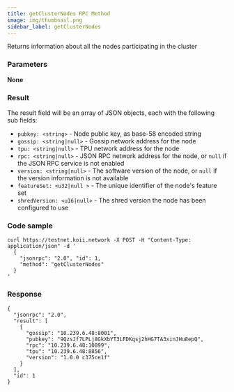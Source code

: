 ```yaml
---
title: getClusterNodes RPC Method
image: img/thumbnail.png
sidebar_label: getClusterNodes
---
```


Returns information about all the nodes participating in the cluster

### Parameters

**None**

### Result

The result field will be an array of JSON objects, each with the following sub fields:

*   `pubkey: <string>` - Node public key, as base-58 encoded string
*   `gossip: <string|null>` - Gossip network address for the node
*   `tpu: <string|null>` - TPU network address for the node
*   `rpc: <string|null>` - JSON RPC network address for the node, or `null` if the JSON RPC service is not enabled
*   `version: <string|null>` - The software version of the node, or `null` if the version information is not available
*   `featureSet: <u32|null >` - The unique identifier of the node's feature set
*   `shredVersion: <u16|null>` - The shred version the node has been configured to use

### Code sample

```
curl https://testnet.koii.network -X POST -H "Content-Type: application/json" -d '
  {
    "jsonrpc": "2.0", "id": 1,
    "method": "getClusterNodes"
  }
'
```


### Response

```
{
  "jsonrpc": "2.0",
  "result": [
    {
      "gossip": "10.239.6.48:8001",
      "pubkey": "9QzsJf7LPLj8GkXbYT3LFDKqsj2hHG7TA3xinJHu8epQ",
      "rpc": "10.239.6.48:10899",
      "tpu": "10.239.6.48:8856",
      "version": "1.0.0 c375ce1f"
    }
  ],
  "id": 1
}
```
